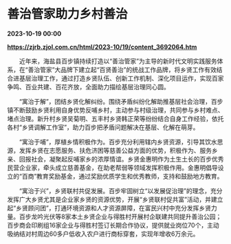# 善治管家助力乡村善治

**2023-10-19 00:00**

**https://zjrb.zjol.com.cn/html/2023-10/19/content_3692064.htm**

　　近年来，海盐县百步镇持续打造以“善治管家”为主导的新时代文明实践服务体系，在“善治管家”大品牌下建立起“百贤善治”的统战工作品牌，将乡贤工作有效结合进基层治理工作，通过打造乡贤队伍、创新工作机制、深化项目运作，实现百家争鸣、百业共建、百花齐放，全面助力描绘基层治理同心圆。

　　“寓治于解”，团结乡贤化解纠纷。围绕矛盾纠纷化解助推基层社会治理，百步镇不断鼓励乡贤利用自身优势反哺乡村，主动参与村级治理，共同参与乡村难点、堵点治理。新升村乡贤吴菊明、五丰村乡贤韩正荣等纷纷结合自身工作经验，依托各村“乡贤调解工作室”，助力百步把矛盾问题解决在基层、化解在萌芽。

　　“寓治于哺”，厚植乡情积极作为。百步充分利用辖内乡贤资源，引导其饮水思源，发挥乡贤在志愿服务、扶危济困等慈善公益方面的优势，积极作为、服务乡亲、回报社会，凝聚起反哺家乡的浓厚情谊。乡贤金惠明作为土生土长的百步优秀民营企业家，牵头成立慈善基金，在助老帮弱等领域发挥积极作用。金惠明倡导设立的“百商”教育奖励基金，通过奖励优质学生和优秀教师，支持和鼓励地方教育。

　　“寓治于兴”，乡贤联村共促发展。百步牢固树立“以发展促治理”的理念，充分发挥广大乡贤尤其是企业家乡贤的资源优势，开展“乡贤联村促共富”活动，并建立起“乡贤顾问团”，打通环境资源和人才资源屏障，在富民兴村中充分发挥乡贤力量。百步龙吟光伏等8家本土乡贤企业与得胜村开展村企联建共同提升善治公园；百步商会印刷组16家企业与得胜村签订长期合作协议，提供就业岗位70个，主动吸纳结对村周边60多户低收入农户进行商标穿套，实现年增收6万余元。